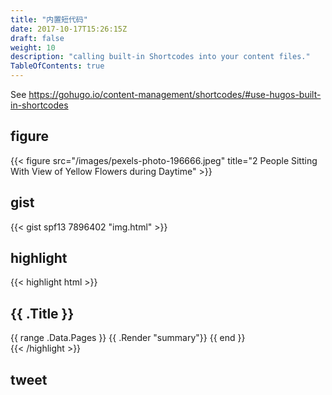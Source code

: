 ```yaml
---
title: "内置短代码"
date: 2017-10-17T15:26:15Z
draft: false
weight: 10
description: "calling built-in Shortcodes into your content files."
TableOfContents: true
---
```


See https://gohugo.io/content-management/shortcodes/#use-hugos-built-in-shortcodes

## figure

{{< figure src="/images/pexels-photo-196666.jpeg" title="2 People Sitting With View of Yellow Flowers during Daytime" >}}

## gist

{{< gist spf13 7896402 "img.html" >}}

## highlight

{{< highlight html >}}
<section id="main">
  <div>
   <h1 id="title">{{ .Title }}</h1>
    {{ range .Data.Pages }}
        {{ .Render "summary"}}
    {{ end }}
  </div>
</section>
{{< /highlight >}}

## tweet


